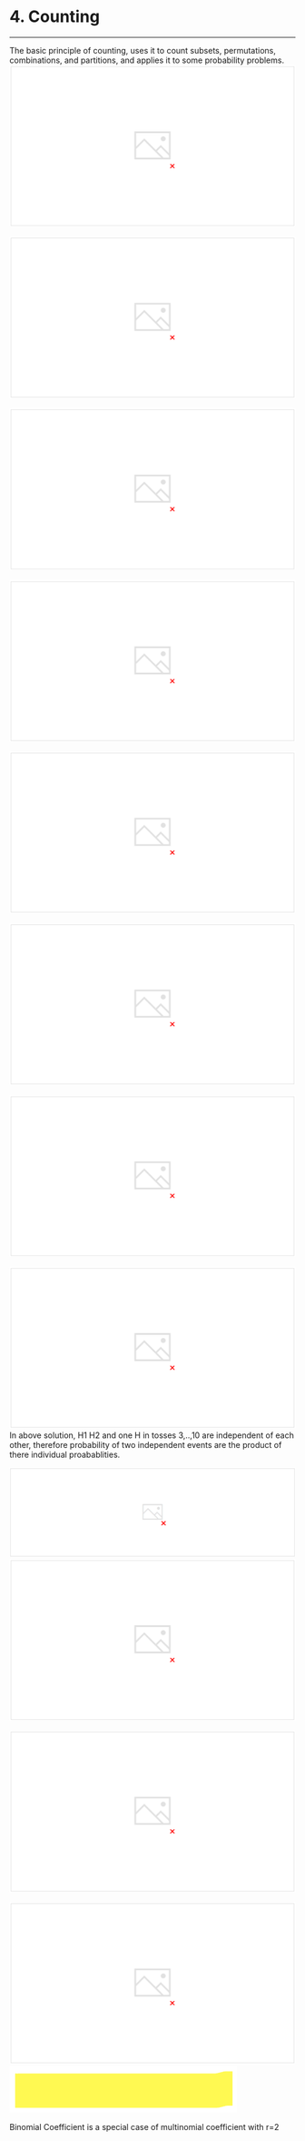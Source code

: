 # 4. Counting

---

The basic principle of counting, uses it to count subsets, permutations, combinations, and partitions, and applies it to some probability problems.
![image](media/Intro-Syllabus_4.-Counting-image1.png)

![image](media/Intro-Syllabus_4.-Counting-image2.png)

![image](media/Intro-Syllabus_4.-Counting-image3.png)

![image](media/Intro-Syllabus_4.-Counting-image4.png)

![image](media/Intro-Syllabus_4.-Counting-image5.png)

![image](media/Intro-Syllabus_4.-Counting-image6.png)

![image](media/Intro-Syllabus_4.-Counting-image7.png)

![image](media/Intro-Syllabus_4.-Counting-image8.png)
In above solution, H1 H2 and one H in tosses 3,..,10 are independent of each other, therefore probability of two independent events are the product of there individual proabablities.

![image](media/Intro-Syllabus_4.-Counting-image9.png)
![image](media/Intro-Syllabus_4.-Counting-image10.png)

![image](media/Intro-Syllabus_4.-Counting-image11.png)

![image](media/Intro-Syllabus_4.-Counting-image12.png)
![image](media/Intro-Syllabus_4.-Counting-image13.png)

Binomial Coefficient is a special case of multinomial coefficient with r=2
